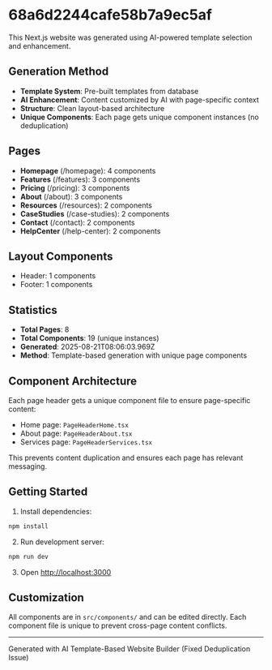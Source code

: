 # 68a6d2244cafe58b7a9ec5af

This Next.js website was generated using AI-powered template selection and enhancement.

## Generation Method

- **Template System**: Pre-built templates from database
- **AI Enhancement**: Content customized by AI with page-specific context
- **Structure**: Clean layout-based architecture
- **Unique Components**: Each page gets unique component instances (no deduplication)

## Pages

- **Homepage** (/homepage): 4 components
- **Features** (/features): 3 components
- **Pricing** (/pricing): 3 components
- **About** (/about): 3 components
- **Resources** (/resources): 2 components
- **CaseStudies** (/case-studies): 2 components
- **Contact** (/contact): 2 components
- **HelpCenter** (/help-center): 2 components

## Layout Components

- Header: 1 components
- Footer: 1 components

## Statistics

- **Total Pages**: 8
- **Total Components**: 19 (unique instances)
- **Generated**: 2025-08-21T08:06:03.969Z
- **Method**: Template-based generation with unique page components

## Component Architecture

Each page header gets a unique component file to ensure page-specific content:
- Home page: `PageHeaderHome.tsx`
- About page: `PageHeaderAbout.tsx`
- Services page: `PageHeaderServices.tsx`

This prevents content duplication and ensures each page has relevant messaging.

## Getting Started

1. Install dependencies:
```bash
npm install
```

2. Run development server:
```bash
npm run dev
```

3. Open [http://localhost:3000](http://localhost:3000)

## Customization

All components are in `src/components/` and can be edited directly.
Each component file is unique to prevent cross-page content conflicts.

---
Generated with AI Template-Based Website Builder (Fixed Deduplication Issue)
